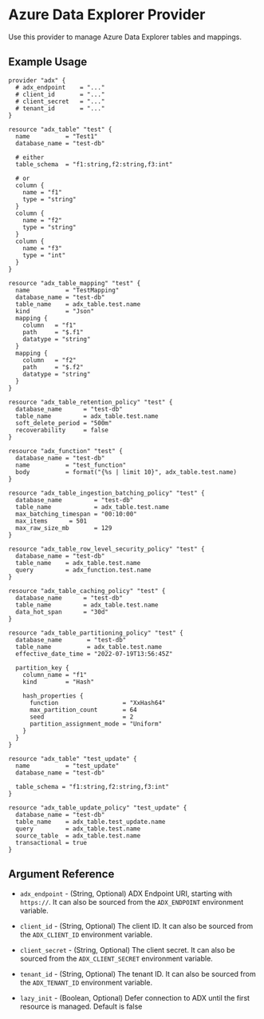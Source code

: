 # Azure Data Explorer Provider

Use this provider to manage Azure Data Explorer tables and mappings.

## Example Usage

```hcl
provider "adx" {
  # adx_endpoint    = "..."
  # client_id       = "..."
  # client_secret   = "..."
  # tenant_id       = "..."
}

resource "adx_table" "test" {
  name          = "Test1"
  database_name = "test-db"

  # either
  table_schema  = "f1:string,f2:string,f3:int"

  # or
  column {
    name = "f1"
    type = "string"
  }
  column {
    name = "f2"
    type = "string"
  }
  column {
    name = "f3"
    type = "int"
  }
}

resource "adx_table_mapping" "test" {
  name          = "TestMapping"
  database_name = "test-db"
  table_name    = adx_table.test.name
  kind          = "Json"
  mapping {
    column   = "f1"
    path     = "$.f1"
    datatype = "string"
  }
  mapping {
    column   = "f2"
    path     = "$.f2"
    datatype = "string"
  }
}

resource "adx_table_retention_policy" "test" {
  database_name      = "test-db"
  table_name         = adx_table.test.name
  soft_delete_period = "500m"
  recoverability     = false
}

resource "adx_function" "test" {
  database_name = "test-db"
  name          = "test_function"
  body          = format("{%s | limit 10}", adx_table.test.name)
}

resource "adx_table_ingestion_batching_policy" "test" {
  database_name         = "test-db"
  table_name            = adx_table.test.name
  max_batching_timespan = "00:10:00"
  max_items      = 501
  max_raw_size_mb       = 129
}

resource "adx_table_row_level_security_policy" "test" {
  database_name = "test-db"
  table_name    = adx_table.test.name
  query         = adx_function.test.name
}

resource "adx_table_caching_policy" "test" {
  database_name      = "test-db"
  table_name         = adx_table.test.name
  data_hot_span      = "30d"
}

resource "adx_table_partitioning_policy" "test" {
  database_name       = "test-db"
  table_name          = adx_table.test.name
  effective_date_time = "2022-07-19T13:56:45Z"

  partition_key {
    column_name = "f1"
    kind        = "Hash"

    hash_properties {
      function                  = "XxHash64"
      max_partition_count       = 64
      seed                      = 2
      partition_assignment_mode = "Uniform"
    }
  }
}

resource "adx_table" "test_update" {
  name          = "test_update"
  database_name = "test-db"

  table_schema = "f1:string,f2:string,f3:int"
}

resource "adx_table_update_policy" "test_update" {
  database_name = "test-db"
  table_name    = adx_table.test_update.name
  query         = adx_table.test.name
  source_table  = adx_table.test.name
  transactional = true
}

```

## Argument Reference

* `adx_endpoint` - (String, Optional) ADX Endpoint URI, starting with `https://`. It can also be sourced from the `ADX_ENDPOINT` environment variable.

* `client_id` - (String, Optional) The client ID. It can also be sourced from the `ADX_CLIENT_ID` environment variable.

* `client_secret` - (String, Optional) The client secret. It can also be sourced from the `ADX_CLIENT_SECRET` environment variable.

* `tenant_id` - (String, Optional) The tenant ID. It can also be sourced from the `ADX_TENANT_ID` environment variable.

* `lazy_init` - (Boolean, Optional) Defer connection to ADX until the first resource is managed. Default is false
